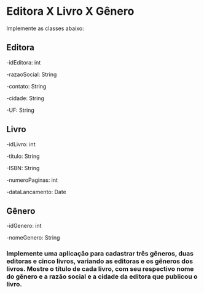 # Editora X Livro X Gênero
Implemente as classes abaixo:

## Editora

-idEditora: int

-razaoSocial: String

-contato: String

-cidade: String

-UF: String

## Livro

-idLivro: int

-titulo: String

-ISBN: String

-numeroPaginas: int

-dataLancamento: Date

## Gênero

-idGenero: int

-nomeGenero: String

### Implemente uma aplicação para cadastrar três gêneros, duas editoras e cinco livros, variando as editoras e os gêneros dos livros. Mostre o título de cada livro, com seu respectivo nome do gênero e a razão social e a cidade da editora que publicou o livro.



